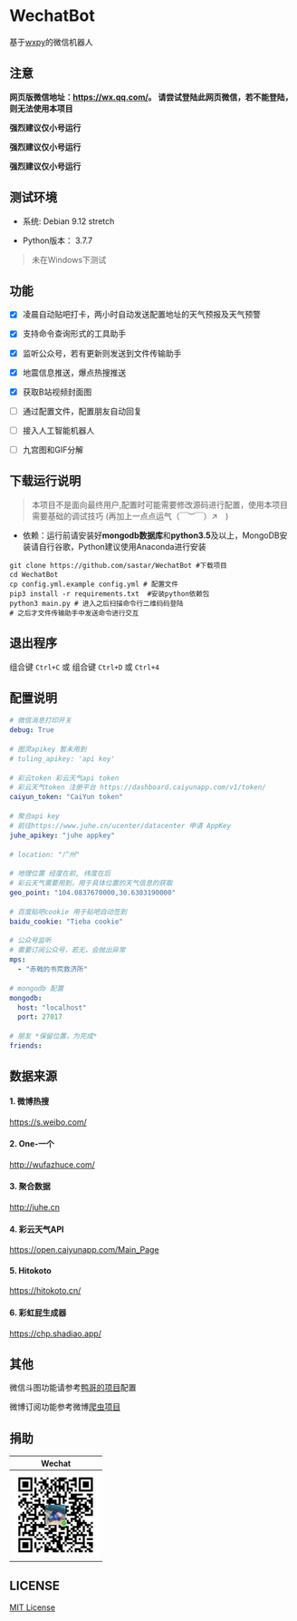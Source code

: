 # WechatBot

基于[wxpy](https://github.com/youfou/wxpy)的微信机器人



## 注意

**网页版微信地址：<https://wx.qq.com/>。 请尝试登陆此网页微信，若不能登陆，则无法使用本项目**

**强烈建议仅小号运行**

**强烈建议仅小号运行**

**强烈建议仅小号运行**



## 测试环境

* 系统: Debian 9.12 stretch

* Python版本： 3.7.7

> 未在Windows下测试

## 功能

- [x] 凌晨自动贴吧打卡，两小时自动发送配置地址的天气预报及天气预警
- [x] 支持命令查询形式的工具助手
- [x] 监听公众号，若有更新则发送到文件传输助手
- [x] 地震信息推送，爆点热搜推送
- [x] 获取B站视频封面图
- [ ] 通过配置文件，配置朋友自动回复
- [ ] 接入人工智能机器人
- [ ] 九宫图和GIF分解



## 下载运行说明

> 本项目不是面向最终用户,配置时可能需要修改源码进行配置，使用本项目需要基础的调试技巧 (再加上一点点运气（￣︶￣）↗　)

* 依赖：运行前请安装好**mongodb数据库**和**python3.5**及以上，MongoDB安装请自行谷歌，Python建议使用Anaconda进行安装

```shell
git clone https://github.com/sastar/WechatBot #下载项目
cd WechatBot
cp config.yml.example config.yml # 配置文件
pip3 install -r requirements.txt  #安装python依赖包
python3 main.py # 进入之后扫描命令行二维码码登陆
# 之后才文件传输助手中发送命令进行交互
```



## 退出程序
组合键 ```Ctrl+C``` 或 组合键 ```Ctrl+D``` 或 ```Ctrl+4```



## 配置说明

```yaml
# 微信消息打印开关
debug: True

# 图灵apikey 暂未用到
# tuling_apikey: 'api key'

# 彩云token 彩云天气api token 
# 彩云天气token 注册平台 https://dashboard.caiyunapp.com/v1/token/
caiyun_token: "CaiYun token"

# 聚合api key
# 前往https://www.juhe.cn/ucenter/datacenter 申请 AppKey
juhe_apikey: "juhe appkey"

# location: "广州"

# 地理位置 经度在前, 纬度在后
# 彩云天气需要用到，用于具体位置的天气信息的获取
geo_point: "104.0837670000,30.6303190000" 

# 百度贴吧cookie 用于贴吧自动签到
baidu_cookie: "Tieba cookie"

# 公众号监听
# 需要订阅公众号，若无，会抛出异常
mps:
  - "赤戟的书荒救济所"

# mongodb 配置
mongodb:
  host: "localhost"
  port: 27017

# 朋友 *保留位置，为完成*
friends:

```



## 数据来源

#### 1. 微博热搜

https://s.weibo.com/

#### 2. One-一个

http://wufazhuce.com/

#### 3. 聚合数据

http://juhe.cn

#### 4. 彩云天气API

https://open.caiyunapp.com/Main_Page

#### 5. Hitokoto

https://hitokoto.cn/

#### 6. 彩虹屁生成器

https://chp.shadiao.app/



## 其他

微信斗图功能请参考[鸭哥的项目](https://github.com/grapeot/WechatForwardBot)配置

微博订阅功能参考微博[爬虫项目](https://github.com/dataabc/weiboSpider)



## 捐助


| Wechat |
| :------: |
| <img width="150" src="./docs/donate/wechat.jpg"> |


## LICENSE
[MIT License](https://github.com/sastar/WechatBot/blob/master/LICENSE)
